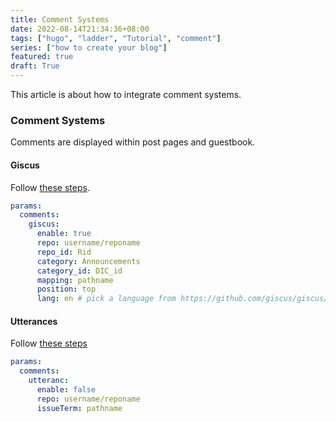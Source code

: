 ```yaml
---
title: Comment Systems
date: 2022-08-14T21:34:36+08:00
tags: ["hugo", "ladder", "Tutorial", "comment"]
series: ["how to create your blog"]
featured: true
draft: True
---
```


This article is about how to integrate comment systems.

<!--more-->

### Comment Systems

Comments are displayed within post pages and guestbook.

#### Giscus

Follow [these steps](https://giscus.app/).

```yml
params:
  comments:
    giscus:
      enable: true
      repo: username/reponame
      repo_id: Rid
      category: Announcements
      category_id: DIC_id
      mapping: pathname
      position: top
      lang: en # pick a language from https://github.com/giscus/giscus/tree/main/locales
```

#### Utterances

Follow [these steps](https://utteranc.es/)

```yml
params:
  comments:
    utteranc:
      enable: false
      repo: username/reponame
      issueTerm: pathname
```
